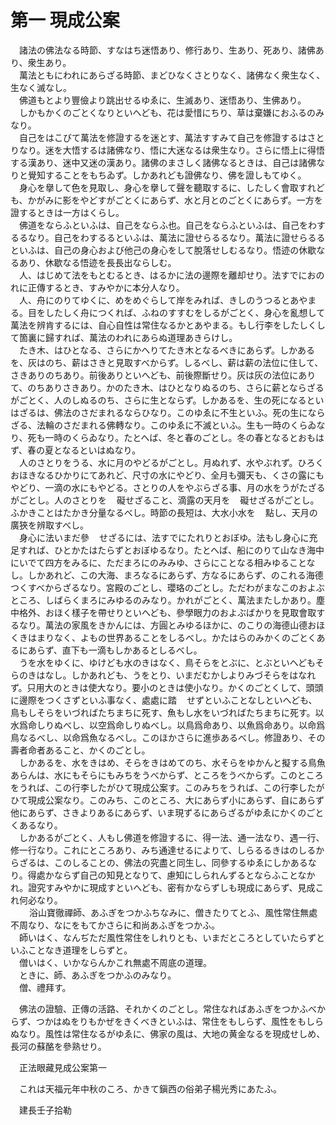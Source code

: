 # 第一 現成公案
　諸法の佛法なる時節、すなはち迷悟あり、修行あり、生あり、死あり、諸佛あり、衆生あり。  
　萬法ともにわれにあらざる時節、まどひなくさとりなく、諸佛なく衆生なく、生なく滅なし。  
　佛道もとより豐儉より跳出せるゆゑに、生滅あり、迷悟あり、生佛あり。  
　しかもかくのごとくなりといへども、花は愛惜にちり、草は棄嫌におふるのみなり。  
　自己をはこびて萬法を修證するを迷とす、萬法すすみて自己を修證するはさとりなり。迷を大悟するは諸佛なり、悟に大迷なるは衆生なり。さらに悟上に得悟する漢あり、迷中又迷の漢あり。諸佛のまさしく諸佛なるときは、自己は諸佛なりと覺知することをもちゐず。しかあれども證佛なり、佛を證しもてゆく。  
　身心を擧して色を見取し、身心を擧して聲を聽取するに、したしく會取すれども、かがみに影をやどすがごとくにあらず、水と月とのごとくにあらず。一方を證するときは一方はくらし。  
　佛道をならふといふは、自己をならふ也。自己をならふといふは、自己をわするるなり。自己をわするるといふは、萬法に證せらるるなり。萬法に證せらるるといふは、自己の身心および他己の身心をして脫落せしむるなり。悟迹の休歇なるあり、休歇なる悟迹を長長出ならしむ。  
　人、はじめて法をもとむるとき、はるかに法の邊際を離却せり。法すでにおのれに正傳するとき、すみやかに本分人なり。  
　人、舟にのりてゆくに、めをめぐらして岸をみれば、きしのうつるとあやまる。目をしたしく舟につくれば、ふねのすすむをしるがごとく、身心を亂想して萬法を辨肯するには、自心自性は常住なるかとあやまる。もし行李をしたしくして箇裏に歸すれば、萬法のわれにあらぬ道理あきらけし。  
　たき木、はひとなる、さらにかへりてたき木となるべきにあらず。しかあるを、灰はのち、薪はさきと見取すべからず。しるべし、薪は薪の法位に住して、さきありのちあり。前後ありといへども、前後際斷せり。灰は灰の法位にありて、のちありさきあり。かのたき木、はひとなりぬるのち、さらに薪とならざるがごとく、人のしぬるのち、さらに生とならず。しかあるを、生の死になるといはざるは、佛法のさだまれるならひなり。このゆゑに不生といふ。死の生にならざる、法輪のさだまれる佛轉なり。このゆゑに不滅といふ。生も一時のくらゐなり、死も一時のくらゐなり。たとへば、冬と春のごとし。冬の春となるとおもはず、春の夏となるといはぬなり。  
　人のさとりをうる、水に月のやどるがごとし。月ぬれず、水やぶれず。ひろくおほきなるひかりにてあれど、尺寸の水にやどり、全月も彌天も、くさの露にもやどり、一滴の水にもやどる。さとりの人をやぶらざる事、月の水をうがたざるがごとし。人のさとりを<img width="16" height="16" src="_cjwg2Qa.png" border="0">礙せざること、滴露の天月を<img width="16" height="16" src="_cjwg2Qa.png" border="0">礙せざるがごとし。ふかきことはたかき分量なるべし。時節の長短は、大水小水を<img width="16" height="16" src="_cezCDF2.png" border="0">點し、天月の廣狹を辨取すべし。  
　身心に法いまだ參<img width="16" height="16" src="_crSkdR7.png" border="0">せざるには、法すでにたれりとおぼゆ。法もし身心に充足すれば、ひとかたはたらずとおぼゆるなり。たとへば、船にのりて山なき海中にいでて四方をみるに、ただまろにのみみゆ、さらにことなる相みゆることなし。しかあれど、この大海、まろなるにあらず、方なるにあらず、のこれる海德つくすべからざるなり。宮殿のごとし、瓔珞のごとし。ただわがまなこのおよぶところ、しばらくまろにみゆるのみなり。かれがごとく、萬法またしかあり。塵中格外、おほく樣子を帶せりといへども、參學眼力のおよぶばかりを見取會取するなり。萬法の家風をきかんには、方圓とみゆるほかに、のこりの海德山德おほくきはまりなく、よもの世界あることをしるべし。かたはらのみかくのごとくあるにあらず、直下も一滴もしかあるとしるべし。  
　うを水をゆくに、ゆけども水のきはなく、鳥そらをとぶに、とぶといへどもそらのきはなし。しかあれども、うをとり、いまだむかしよりみづそらをはなれず。只用大のときは使大なり。要小のときは使小なり。かくのごとくして、頭頭に邊際をつくさずといふ事なく、處處に踏<img width="16" height="16" src="_crFSfCW.png" border="0">せずといふことなしといへども、鳥もしそらをいづればたちまちに死す、魚もし水をいづればたちまちに死す。以水爲命しりぬべし、以空爲命しりぬべし。以鳥爲命あり、以魚爲命あり。以命爲鳥なるべし、以命爲魚なるべし。このほかさらに進歩あるべし。修證あり、その壽者命者あること、かくのごとし。  
　しかあるを、水をきはめ、そらをきはめてのち、水そらをゆかんと擬する鳥魚あらんは、水にもそらにもみちをうべからず、ところをうべからず。このところをうれば、この行李したがひて現成公案す。このみちをうれば、この行李したがひて現成公案なり。このみち、このところ、大にあらず小にあらず、自にあらず他にあらず、さきよりあるにあらず、いま現ずるにあらざるがゆゑにかくのごとくあるなり。  
　しかあるがごとく、人もし佛道を修證するに、得一法、通一法なり、遇一行、修一行なり。これにところあり、みち通達せるによりて、しらるるきはのしるからざるは、このしることの、佛法の究盡と同生し、同參するゆゑにしかあるなり。得處かならず自己の知見となりて、慮知にしられんずるとならふことなかれ。證究すみやかに現成すといへども、密有かならずしも現成にあらず、見成これ何必なり。  
　<img width="16" height="16" src="_cJP7RJ-.png" border="0">浴山寶徹禪師、あふぎをつかふちなみに、僧きたりてとふ、風性常住無處不周なり、なにをもてかさらに和尚あふぎをつかふ。  
　師いはく、なんぢただ風性常住をしれりとも、いまだところとしていたらずといふことなき道理をしらずと。  
　僧いはく、いかならんかこれ無處不周底の道理。  
　ときに、師、あふぎをつかふのみなり。  
　僧、禮拜す。  
  
　佛法の證驗、正傳の活路、それかくのごとし。常住なればあふぎをつかふべからず、つかはぬをりもかぜをきくべきといふは、常住をもしらず、風性をもしらぬなり。風性は常住なるがゆゑに、佛家の風は、大地の黄金なるを現成せしめ、長河の蘇酪を參熟せり。  
  
　正法眼藏見成公案第一  
  
　これは天福元年中秋のころ、かきて鎭西の俗弟子楊光秀にあたふ。  
  
　建長壬子拾勒
